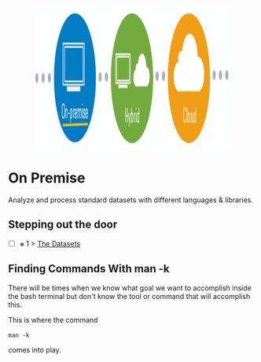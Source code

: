 <p align="center">
  <img src="OnPremise.png" width="400" height="290">
</p>

# On Premise
Analyze and process standard datasets with different languages & libraries.

## Stepping out the door

- [ ] &#x2A33; 1 > [The Datasets](Journey/001/Readme.md)

## Finding Commands With man -k

There will be times when we know what goal we want to accomplish inside the bash terminal but don't know the tool or command that will accomplish this. 

This is where the command

```
man -k
``` 

comes into play. 
